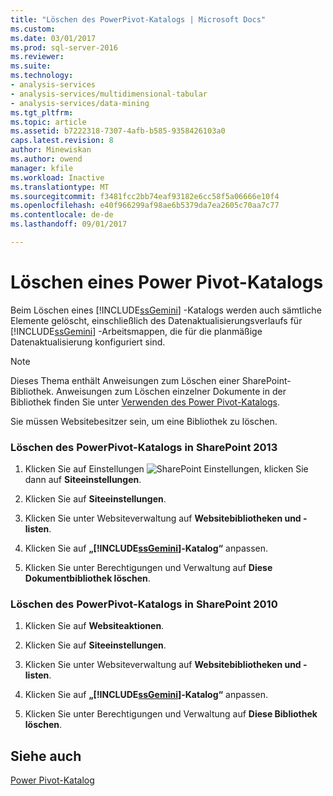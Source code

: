 ```yaml
---
title: "Löschen des PowerPivot-Katalogs | Microsoft Docs"
ms.custom: 
ms.date: 03/01/2017
ms.prod: sql-server-2016
ms.reviewer: 
ms.suite: 
ms.technology:
- analysis-services
- analysis-services/multidimensional-tabular
- analysis-services/data-mining
ms.tgt_pltfrm: 
ms.topic: article
ms.assetid: b7222318-7307-4afb-b585-9358426103a0
caps.latest.revision: 8
author: Minewiskan
ms.author: owend
manager: kfile
ms.workload: Inactive
ms.translationtype: MT
ms.sourcegitcommit: f3481fcc2bb74eaf93182e6cc58f5a06666e10f4
ms.openlocfilehash: e40f966299af98ae6b5379da7ea2605c70aa7c77
ms.contentlocale: de-de
ms.lasthandoff: 09/01/2017

---
```

# <a name="delete-power-pivot-gallery"></a>Löschen eines Power Pivot-Katalogs
  Beim Löschen eines [!INCLUDE[ssGemini](../../includes/ssgemini-md.md)] -Katalogs werden auch sämtliche Elemente gelöscht, einschließlich des Datenaktualisierungsverlaufs für [!INCLUDE[ssGemini](../../includes/ssgemini-md.md)] -Arbeitsmappen, die für die planmäßige Datenaktualisierung konfiguriert sind.  
  
> [!NOTE]  
>  Dieses Thema enthält Anweisungen zum Löschen einer SharePoint-Bibliothek. Anweisungen zum Löschen einzelner Dokumente in der Bibliothek finden Sie unter [Verwenden des Power Pivot-Katalogs](../../analysis-services/power-pivot-sharepoint/use-power-pivot-gallery.md).  
  
 Sie müssen Websitebesitzer sein, um eine Bibliothek zu löschen.  
  
### <a name="delete-power-pivot-gallery-sharepoint-2013"></a>Löschen des PowerPivot-Katalogs in SharePoint 2013  
  
1.  Klicken Sie auf Einstellungen ![SharePoint Einstellungen](../../analysis-services/media/as-sharepoint2013-settings-gear.gif "SharePoint Einstellungen"), klicken Sie dann auf **Siteeinstellungen**.  
  
2.  Klicken Sie auf **Siteeinstellungen**.  
  
3.  Klicken Sie unter Websiteverwaltung auf **Websitebibliotheken und -listen**.  
  
4.  Klicken Sie auf **„[!INCLUDE[ssGemini](../../includes/ssgemini-md.md)]-Katalog“** anpassen.  
  
5.  Klicken Sie unter Berechtigungen und Verwaltung auf **Diese Dokumentbibliothek löschen**.  
  
### <a name="delete-power-pivot-gallery-sharepoint-2010"></a>Löschen des PowerPivot-Katalogs in SharePoint 2010  
  
1.  Klicken Sie auf **Websiteaktionen**.  
  
2.  Klicken Sie auf **Siteeinstellungen**.  
  
3.  Klicken Sie unter Websiteverwaltung auf **Websitebibliotheken und -listen**.  
  
4.  Klicken Sie auf **„[!INCLUDE[ssGemini](../../includes/ssgemini-md.md)]-Katalog“** anpassen.  
  
5.  Klicken Sie unter Berechtigungen und Verwaltung auf **Diese Bibliothek löschen**.  
  
## <a name="see-also"></a>Siehe auch  
 [Power Pivot-Katalog](http://msdn.microsoft.com/library/2a0db616-e08e-4062-aac8-979f8cad7794)  
  
  

